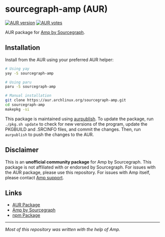 # sourcegraph-amp (AUR)

[![AUR version](https://img.shields.io/aur/version/sourcegraph-amp)](https://aur.archlinux.org/packages/sourcegraph-amp)
[![AUR votes](https://img.shields.io/aur/votes/sourcegraph-amp)](https://aur.archlinux.org/packages/sourcegraph-amp)

AUR package for [Amp by Sourcegraph](https://ampcode.com/).

## Installation

Install from the AUR using your preferred AUR helper:

```bash
# Using yay
yay -S sourcegraph-amp

# Using paru
paru -S sourcegraph-amp

# Manual installation
git clone https://aur.archlinux.org/sourcegraph-amp.git
cd sourcegraph-amp
makepkg -si
```

This package is maintained using [aurpublish](https://github.com/eli-schwartz/aurpublish/).
To update the package, run `./pkg.sh update` to check for new versions of the program,
update the PKGBUILD and .SRCINFO files, and commit the changes.
Then, run `aurpublish` to push the changes to the AUR.

## Disclaimer

This is an **unofficial community package** for Amp by Sourcegraph. This package is not affiliated with or endorsed by Sourcegraph. For issues with the AUR package, please use this repository. For issues with Amp itself, please contact [Amp support](https://ampcode.com/manual#support).

## Links

- [AUR Package](https://aur.archlinux.org/packages/sourcegraph-amp)
- [Amp by Sourcegraph](https://ampcode.com/)
- [npm Package](https://www.npmjs.com/package/@sourcegraph/amp)

---

*Most of this repository was written with the help of Amp.*
